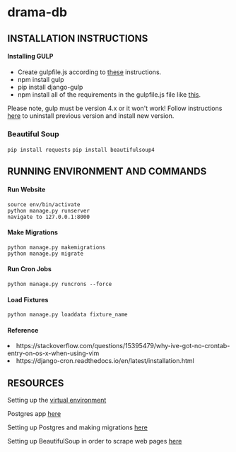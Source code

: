# drama-db

<h2>INSTALLATION INSTRUCTIONS</h2>
<h4>Installing GULP</h4>
<ul>
	<li>Create gulpfile.js according to <a href="https://stackoverflow.com/questions/38937095/no-gulpfile-found">these</a> instructions.</li>
	<li>npm install gulp</li>
	<li>pip install django-gulp</li>
	<li>npm install all of the requirements in the gulpfile.js file like <a href="https://stackoverflow.com/questions/43586635/how-to-install-all-required-modules-from-gulpfile-js">this</a>.</li>
</ul>
<p>Please note, gulp must be version 4.x or it won't work! Follow instructions <a href="https://github.com/pattern-lab/edition-node-gulp/wiki/Updating-to-Gulp-4">here</a> to uninstall previous version and install new version.</p>
<h3>Beautiful Soup</h3>
<code>pip install requests</code>
<code>pip install beautifulsoup4</code>
<h2>RUNNING ENVIRONMENT AND COMMANDS</h2> 
<h4>Run Website</h4>
<code>source env/bin/activate</code><br>
<code>python manage.py runserver</code><br>
<code>navigate to 127.0.0.1:8000</code>
<h4>Make Migrations</h4>
<code>python manage.py makemigrations</code><br>
<code>python manage.py migrate</code>
<h4>Run Cron Jobs</h4>
	<code>python manage.py runcrons --force</code>	
<h4>Load Fixtures</h4>
	<code>python manage.py loaddata fixture_name</code></code>
<h4>Reference</h4>
	<li>https://stackoverflow.com/questions/15395479/why-ive-got-no-crontab-entry-on-os-x-when-using-vim</li>
	<li>https://django-cron.readthedocs.io/en/latest/installation.html</li>

<h2>RESOURCES</h2>
<p>Setting up the <a href="https://virtualenv.pypa.io/en/latest/userguide/">virtual environment</a>
	<p>Postgres app <a href="https://postgresapp.com/">here</a></p>
	<p>Setting up Postgres and making migrations <a href="https://medium.com/agatha-codes/painless-postgresql-django-d4f03364989">here</a></p>
	<p>Setting up BeautifulSoup in order to scrape web pages <a href="https://www.digitalocean.com/community/tutorials/how-to-work-with-web-data-using-requests-and-beautiful-soup-with-python-3">here</a></p>
